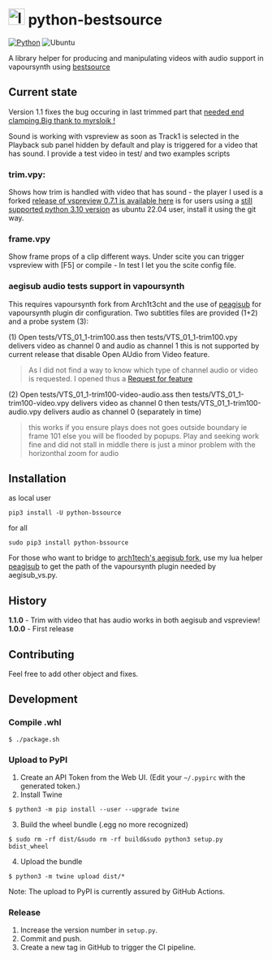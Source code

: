 # <img src="https://github.com/sosie-js/python-bssource/blob/1.0.0/icons/python-bssource.png?raw=true" alt="logo" width="32"> python-bestsource

[![Python](https://img.shields.io/badge/Python%20->=3.10-blue)](https://www.python.org/) ![Ubuntu](https://img.shields.io/badge/Ubuntu-E95420?style=for-the-badge&logo=ubuntu&logoColor=white)  

A library helper for producing and manipulating videos with audio support in vapoursynth using [bestsource](https://github.com/vapoursynth/bestsource)

## Current state

Version 1.1 fixes the bug occuring in last trimmed part that [needed end clamping.Big thank to myrsloik !](https://github.com/vapoursynth/vapoursynth/issues/1084)

Sound is working with vspreview as soon as Track1 is selected in the Playback sub panel hidden by default and play is triggered for a video that has sound. I provide a test video in test/ and two examples scripts

### trim.vpy: 

Shows how trim is handled with video that has sound - the player I used is a forked [release of vspreview 0.7.1 is available here](https://github.com/sosie-js/vs-preview/releases/tag/v0.7.1-ubuntu22.04) is for users using a [still supported python 3.10 version](https://pyreadiness.org/3.10/) as ubuntu 22.04 user, install it using the git way.

### frame.vpy

Show frame props of a clip different ways. Under scite you can trigger vspreview with [F5]
or compile - In test I let you the scite config file. 

### aegisub audio tests support in vapoursynth

This requires vapoursynth fork from Arch1t3cht and the use of [peagisub](https://github.com/sosie-js/peagisub-vs) 
for vapoursynth plugin dir configuration. Two subtitles files are provided (1+2) and a probe system (3):

(1) Open tests/VTS_01_1-trim100.ass
then tests/VTS_01_1-trim100.vpy delivers video as channel 0 and audio as channel 1
this is not supported by current release that disable Open AUdio from Video feature. 
>As I did not find a way to know which type of channel audio or video is requested.
>I opened thus a [Request for feature](https://github.com/arch1t3cht/Aegisub/issues/148)

(2) Open tests/VTS_01_1-trim100-video-audio.ass 
then tests/VTS_01_1-trim100-video.vpy delivers video  as channel 0 
then tests/VTS_01_1-trim100-audio.vpy delivers audio  as channel 0 (separately in time)
>this works if you ensure plays does not goes outside boundary ie frame 101
>else you will be flooded by popups. Play and seeking work fine and did not stall in middle
>there is just a minor problem with the horizonthal zoom for audio

## Installation

as local user

```shell
pip3 install -U python-bssource
```

for all

```shell
sudo pip3 install python-bssource
```

For those who want to bridge to [arch1tech's aegisub fork](https://github.com/arch1t3cht/Aegisub/tree/vapoursynth), use my lua helper [peagisub](https://github.com/sosie-js/peagisub-vs) to get the path of the vapoursynth plugin needed by aegisub_vs.py. 

## History

**1.1.0** - Trim with video that has audio works in both aegisub and vspreview!
**1.0.0** - First release


## Contributing

Feel free to add other object and fixes.

## Development

### Compile .whl

```shell
$ ./package.sh
```

### Upload to PyPI

1. Create an API Token from the Web UI. (Edit your `~/.pypirc` with the generated token.)
2. Install Twine
```shell
$ python3 -m pip install --user --upgrade twine
```
3. Build the wheel bundle (.egg no more recognized) 
```shell
$ sudo rm -rf dist/&sudo rm -rf build&sudo python3 setup.py bdist_wheel
```
4. Upload the bundle
```shell
$ python3 -m twine upload dist/*
```

Note: The upload to PyPI is currently assured by GitHub Actions.


### Release

1. Increase the version number in `setup.py`.
2. Commit and push.
3. Create a new tag in GitHub to trigger the CI pipeline.

